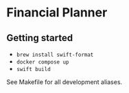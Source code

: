 # Financial Planner

## Getting started
- `brew install swift-format`
- `docker compose up`
- `swift build`

See Makefile for all development aliases.